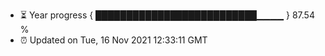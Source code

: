 - ⏳ Year progress { ██████████████████████████▁▁▁▁ } 87.54 %
- ⏰ Updated on Tue, 16 Nov 2021 12:33:11 GMT

